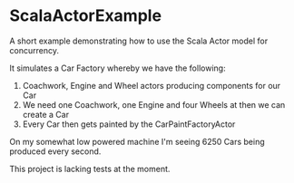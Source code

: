 # ScalaActorExample
A short example demonstrating how to use the Scala Actor model for concurrency.

It simulates a Car Factory whereby we have the following:

1. Coachwork, Engine and Wheel actors producing components for our Car
2. We need one Coachwork, one Engine and four Wheels at then we can create a Car
3. Every Car then gets painted by the CarPaintFactoryActor

On my somewhat low powered machine I'm seeing 6250 Cars being produced every second.

This project is lacking tests at the moment.
